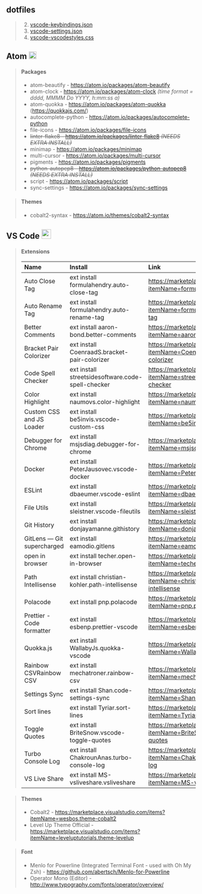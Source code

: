 ## dotfiles

> 2. [vscode-keybindings.json](https://github.com/nicksocha/dotfiles/blob/master/vscode-settings.json)
> 1. [vscode-settings.json](https://github.com/nicksocha/dotfiles/blob/master/vscode-keybindings.json)
> 1. [vscode-vscodestyles.css](https://github.com/nicksocha/dotfiles/blob/master/vscode-vscodestyles.css)

## Atom <img src="https://assets-cdn.github.com/images/icons/emoji/atom.png"  width="20" height="20">

> #### Packages
>
> - atom-beautify - https://atom.io/packages/atom-beautify
> - atom-clock - https://atom.io/packages/atom-clock _(time format = dddd, MMMM Do YYYY, h:mm:ss a)_
> - atom-quokka - https://atom.io/packages/atom-quokka (https://quokkajs.com/)
> - autocomplete-python - https://atom.io/packages/autocomplete-python
> - file-icons - https://atom.io/packages/file-icons
> - ~~linter-flake8 - https://atom.io/packages/linter-flake8 _(NEEDS EXTRA INSTALL)_~~
> - minimap - https://atom.io/packages/minimap
> - multi-cursor - https://atom.io/packages/multi-cursor
> - pigments - https://atom.io/packages/pigments
> - ~~python-autopep8 - https://atom.io/packages/python-autopep8 _(NEEDS EXTRA INSTALL)_~~
> - script - https://atom.io/packages/script
> - sync-settings - https://atom.io/packages/sync-settings

> #### Themes
>
> - cobalt2-syntax - https://atom.io/themes/cobalt2-syntax

## VS Code <img src="https://user-images.githubusercontent.com/66894/35516274-a74fd78c-050b-11e8-9e6e-b104c06dd9bc.png"  width="25" height="25">

> #### Extensions
>
> | Name                       | Install                                           | Link                                                                                      |
> | :------------------------- | :------------------------------------------------ | :---------------------------------------------------------------------------------------- |
> | Auto Close Tag             | ext install formulahendry.auto-close-tag          | https://marketplace.visualstudio.com/items?itemName=formulahendry.auto-close-tag          |
> | Auto Rename Tag            | ext install formulahendry.auto-rename-tag         | https://marketplace.visualstudio.com/items?itemName=formulahendry.auto-rename-tag         |
> | Better Comments            | ext install aaron-bond.better-comments            | https://marketplace.visualstudio.com/items?itemName=aaron-bond.better-comments            |
> | Bracket Pair Colorizer     | ext install CoenraadS.bracket-pair-colorizer      | https://marketplace.visualstudio.com/items?itemName=CoenraadS.bracket-pair-colorizer      |
> | Code Spell Checker         | ext install streetsidesoftware.code-spell-checker | https://marketplace.visualstudio.com/items?itemName=streetsidesoftware.code-spell-checker |
> | Color Highlight            | ext install naumovs.color-highlight               | https://marketplace.visualstudio.com/items?itemName=naumovs.color-highlight               |
> | Custom CSS and JS Loader   | ext install be5invis.vscode-custom-css            | https://marketplace.visualstudio.com/items?itemName=be5invis.vscode-custom-css            |
> | Debugger for Chrome        | ext install msjsdiag.debugger-for-chrome          | https://marketplace.visualstudio.com/items?itemName=msjsdiag.debugger-for-chrome          |
> | Docker                     | ext install PeterJausovec.vscode-docker           | https://marketplace.visualstudio.com/items?itemName=PeterJausovec.vscode-docker           |
> | ESLint                     | ext install dbaeumer.vscode-eslint                | https://marketplace.visualstudio.com/items?itemName=dbaeumer.vscode-eslint                |
> | File Utils                 | ext install sleistner.vscode-fileutils            | https://marketplace.visualstudio.com/items?itemName=sleistner.vscode-fileutils            |
> | Git History                | ext install donjayamanne.githistory               | https://marketplace.visualstudio.com/items?itemName=donjayamanne.githistory               |
> | GitLens — Git supercharged | ext install eamodio.gitlens                       | https://marketplace.visualstudio.com/items?itemName=eamodio.gitlens                       |
> | open in browser            | ext install techer.open-in-browser                | https://marketplace.visualstudio.com/items?itemName=techer.open-in-browser                |
> | Path Intellisense          | ext install christian-kohler.path-intellisense    | https://marketplace.visualstudio.com/items?itemName=christian-kohler.path-intellisense    |
> | Polacode                   | ext install pnp.polacode                          | https://marketplace.visualstudio.com/items?itemName=pnp.polacode                          |
> | Prettier - Code formatter  | ext install esbenp.prettier-vscode                | https://marketplace.visualstudio.com/items?itemName=esbenp.prettier-vscode                |
> | Quokka.js                  | ext install WallabyJs.quokka-vscode               | https://marketplace.visualstudio.com/items?itemName=WallabyJs.quokka-vscode               |
> | Rainbow CSVRainbow CSV     | ext install mechatroner.rainbow-csv               | https://marketplace.visualstudio.com/items?itemName=mechatroner.rainbow-csv               |
> | Settings Sync              | ext install Shan.code-settings-sync               | https://marketplace.visualstudio.com/items?itemName=Shan.code-settings-sync               |
> | Sort lines                 | ext install Tyriar.sort-lines                     | https://marketplace.visualstudio.com/items?itemName=Tyriar.sort-lines                     |
> | Toggle Quotes              | ext install BriteSnow.vscode-toggle-quotes        | https://marketplace.visualstudio.com/items?itemName=BriteSnow.vscode-toggle-quotes        |
> | Turbo Console Log          | ext install ChakrounAnas.turbo-console-log        | https://marketplace.visualstudio.com/items?itemName=ChakrounAnas.turbo-console-log        |
> | VS Live Share              | ext install MS-vsliveshare.vsliveshare            | https://marketplace.visualstudio.com/items?itemName=MS-vsliveshare.vsliveshare            |

<!-- > |  |  |  | -->

> #### Themes
>
> - Cobalt2 - https://marketplace.visualstudio.com/items?itemName=wesbos.theme-cobalt2
> - Level Up Theme Official - https://marketplace.visualstudio.com/items?itemName=leveluptutorials.theme-levelup

> #### Font
>
> - Menlo for Powerline (Integrated Terminal Font - used with Oh My Zsh) - https://github.com/abertsch/Menlo-for-Powerline
> - Operator Mono (Editor) - http://www.typography.com/fonts/operator/overview/

